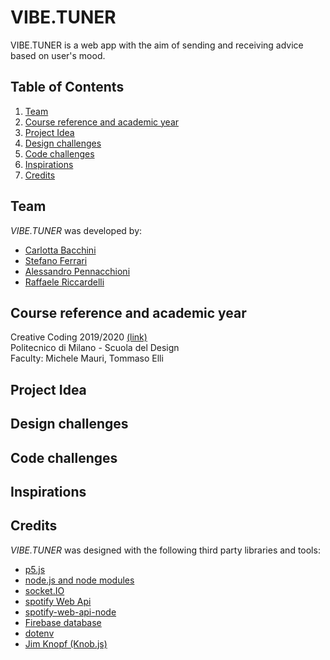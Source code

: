 # VIBE.TUNER
VIBE.TUNER is a web app with the aim of sending and receiving advice based on user's mood.

## Table of Contents
1. [Team](#team)
2. [Course reference and academic year](#Course_reference_and_academic_year)
3. [Project Idea](#project-idea)
4. [Design challenges](#Design_challenges)
5. [Code challenges](#Code_challenges)
6. [Inspirations](#Inspirations/References)
7. [Credits](#Credits)

## Team
*VIBE.TUNER* was developed by:
+ [Carlotta Bacchini](https://github.com/carlottabacchini)
+ [Stefano Ferrari](https://github.com/Stefano-Ferrari)
+ [Alessandro Pennacchioni](https://github.com/pennacch)
+ [Raffaele Riccardelli](https://github.com/Raffo98)

## Course reference and academic year
Creative Coding 2019/2020 [(link)](https://drawwithcode.github.io/2019/) <br>
Politecnico di Milano - Scuola del Design <br>
Faculty: Michele Mauri, Tommaso Elli

## Project Idea

## Design challenges

## Code challenges

## Inspirations

## Credits
*VIBE.TUNER* was designed with the following third party libraries and tools:
+ [p5.js](https://p5js.org/)
+ [node.js and node modules](https://nodejs.org/it/)
+ [socket.IO](https://socket.io/)
+ [spotify Web Api](https://developer.spotify.com/documentation/web-api/)
+ [spotify-web-api-node](https://github.com/thelinmichael/spotify-web-api-node)
+ [Firebase database](https://firebase.google.com/docs/database)
+ [dotenv](https://github.com/motdotla/dotenv)
+ [Jim Knopf (Knob.js)](https://github.com/eskimoblood/jim-knopf)
